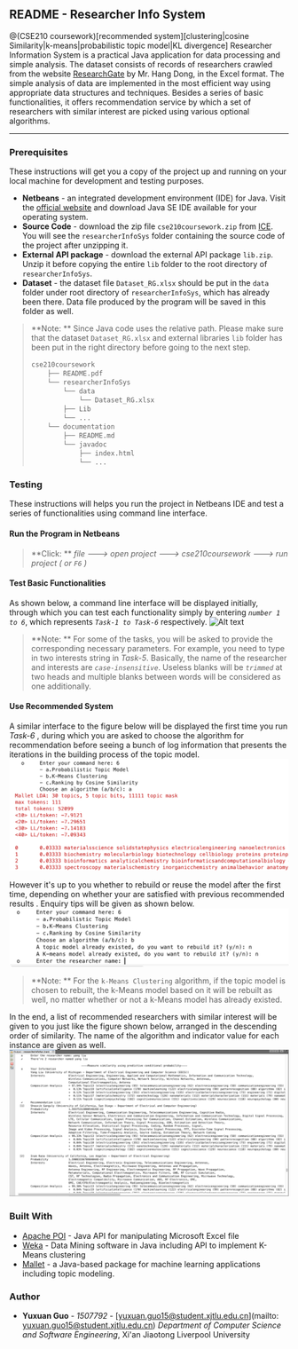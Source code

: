 ## README - Researcher Info System

@(CSE210 coursework)[recommended system][clustering|cosine Similarity|k-means|probabilistic topic model|KL divergence]
Researcher Information System is a practical Java application for data processing and simple analysis. The dataset consists of records of researchers crawled from the website [ResearchGate](https://www.researchgate.net) by Mr. Hang Dong, in the Excel format.
The simple analysis of data are implemented in the most efficient way using appropriate data structures and techniques. Besides a series of basic functionalities, it offers recommendation service by which a set of researchers with similar interest are picked using various optional algorithms.

---

### Prerequisites
These instructions will get you a copy of the project up and running on your local machine for development and testing purposes.

- **Netbeans** - an integrated development environment (IDE) for Java. Visit the [official website](https://netbeans.org/downloads/index.html) and download Java SE IDE available for your operating system.
- **Source Code** -  download the zip file `cse210coursework.zip` from [ICE](https://ice.xjtlu.edu.cn/). You will see the `researcherInfoSys` folder containing the source code of the project after unzipping it.
- **External API package** -  download the external API package `lib.zip`. Unzip it before copying the entire `lib` folder to the root directory of  `researcherInfoSys`.
- **Dataset** -  the dataset file `Dataset_RG.xlsx` should be put in the `data` folder under root directory of `researcherInfoSys`, which has already been  there. Data file produced by the program will be saved in this folder as well.
> **Note: **  Since Java code uses the relative path. Please make sure that the dataset `Dataset_RG.xlsx` and external libraries `lib` folder has been put in the right directory before going to the next step.
> ```
> cse210coursework
>     ├── README.pdf
>     └── researcherInfoSys
>         └── data
>             └── Dataset_RG.xlsx
>         ├── Lib
>         └── ...
>     └── documentation
>         ├── README.md
>         └── javadoc
>             ├── index.html
>             └── ...
> ```

### Testing
These instructions will helps you run the project in Netbeans IDE and test a series of functionalities using command line interface.
####  Run the Program in Netbeans
>**Click: ** *file ---> open project ---> cse210coursework ---> run project ( or `F6` )*
#### Test Basic Functionalities
As shown below, a command line interface will be displayed initially, through which you can test each functionality simply by entering *`number 1 to 6`*, which represents *`Task-1 to Task-6`* respectively.
![Alt text](./1525190679108.png)
> **Note: ** For some of the tasks, you will be asked to provide the corresponding necessary parameters.  For example, you need to type in two interests string in *Task-5*. Basically, the name of the researcher and interests are *`case-insensitive`*.  Useless blanks will be *`trimmed`* at two heads and multiple blanks between words will be considered as one additionally.

#### Use Recommended System
A similar interface to the figure below  will be displayed the first time you run *Task-6* , during which you are asked to choose the algorithm for recommendation before seeing a bunch of log information that presents the iterations in the building process of the topic model.
![Alt text](./readme-image/1525193168560.png)

However it's up to you whether to rebuild or reuse the model after the first time, depending on whether your are satisfied with previous recommended results .  Enquiry tips will be given as shown below.
![Alt text](./readme-image/1525194493511.png)

> **Note: ** For the `k-Means Clustering` algorithm, if the topic model is  chosen to rebuilt, the k-Means model based on it will be rebuilt as well, no matter whether  or not a k-Means model has already existed.

In the end, a list of recommended researchers with similar interest will be given to you just like the figure shown below, arranged in the descending order of similarity. The name of the algorithm and indicator value for each instance are given as well.
![Alt text](./readme-image/1525232144754.png)



### Built With

* [Apache POI](https://poi.apache.org/download.html#POI-3.17) - Java API for manipulating Microsoft Excel file
* [Weka](https://www.cs.waikato.ac.nz/~ml/weka/) - Data Mining software in Java including  API to implement K-Means clustering
* [Mallet](http://mallet.cs.umass.edu) - a Java-based package for machine learning applications including topic modeling.

### Author

* **Yuxuan Guo** - *1507792*  - [yuxuan.guo15@student.xjtlu.edu.cn](mailto: yuxuan.guo15@student.xjtlu.edu.cn)
*Department of Computer Science and Software Engineering*,
Xi'an Jiaotong Liverpool University
